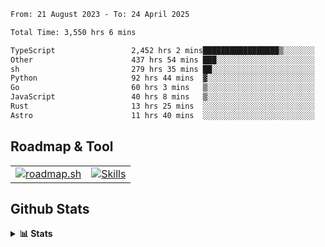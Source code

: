 <!--START_SECTION:waka-->

```txt
From: 21 August 2023 - To: 24 April 2025

Total Time: 3,550 hrs 6 mins

TypeScript                 2,452 hrs 2 mins█████████████████▒░░░░░░░   69.07 %
Other                      437 hrs 54 mins ███░░░░░░░░░░░░░░░░░░░░░░   12.33 %
sh                         279 hrs 35 mins ██░░░░░░░░░░░░░░░░░░░░░░░   07.88 %
Python                     92 hrs 44 mins  ▓░░░░░░░░░░░░░░░░░░░░░░░░   02.61 %
Go                         60 hrs 3 mins   ▒░░░░░░░░░░░░░░░░░░░░░░░░   01.69 %
JavaScript                 40 hrs 8 mins   ▒░░░░░░░░░░░░░░░░░░░░░░░░   01.13 %
Rust                       13 hrs 25 mins  ░░░░░░░░░░░░░░░░░░░░░░░░░   00.38 %
Astro                      11 hrs 40 mins  ░░░░░░░░░░░░░░░░░░░░░░░░░   00.33 %
```

<!--END_SECTION:waka-->

## Roadmap & Tool
<table align="center">
  <tr>
    <td>
      <a href="https://roadmap.sh">
        <img src="https://roadmap.sh/card/tall/6505f3e78dfc79db2fff8e3e?variant=dark" alt="roadmap.sh" />
      </a>
    </td>
    <td>
      <a href="https://github.com/chaninlaw">
        <img src="https://skillicons.dev/icons?i=js,typescript,nodejs,nestjs,react,next,astro,html,css,tailwind,postgres,prisma,docker,git,rust,go&perline=7&theme=dark" alt="Skills" />
      </a>
    </td>
  </tr>
</table>

## Github Stats
<details close>
  <summary><b>📊 Stats</b></summary>
  <div align="center">
    
<picture>
  <source
    srcset="https://github-readme-stats.vercel.app/api?username=chaninlaw&show_icons=true&theme=dark"
    media="(prefers-color-scheme: dark)"
  />
  <source
    srcset="https://github-readme-stats.vercel.app/api?username=chaninlaw&show_icons=true"
    media="(prefers-color-scheme: light), (prefers-color-scheme: no-preference)"
  />
  <img src="https://github-readme-stats.vercel.app/api?username=chaninlaw&show_icons=true" />
</picture>
    
<picture>
  <source
    srcset="https://github-readme-stats.vercel.app/api/top-langs/?username=chaninlaw&layout=donut&theme=dark"
    media="(prefers-color-scheme: dark)"
  />
  <source
    srcset="https://github-readme-stats.vercel.app/api/top-langs/?username=chaninlaw&layout=donut"
    media="(prefers-color-scheme: light), (prefers-color-scheme: no-preference)"
  />
  <img src="https://github-readme-stats.vercel.app/api/top-langs/?username=chaninlaw&layout=donut" />
</picture>
    
  </div>
  
</details>


